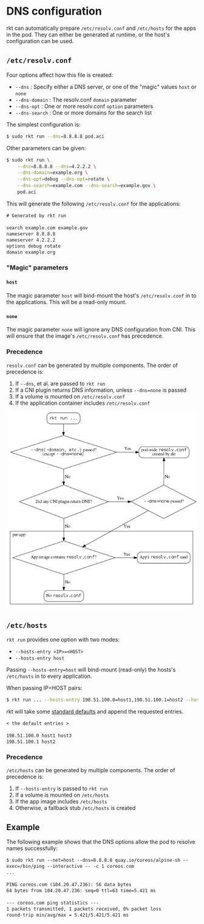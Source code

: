 # DNS configuration

rkt can automatically prepare `/etc/resolv.conf` and `/etc/hosts` for the apps in the pod. 
They can either be generated at runtime, or the host's configuration can be used.

## `/etc/resolv.conf`

Four options affect how this file is created:

* `--dns` : Specify either a DNS server, or one of the "magic" values `host` or `none`
* `--dns-domain` : The resolv.conf `domain` parameter
* `--dns-opt` : One or more resolv.conf `option` parameters
* `--dns-search` : One or more domains for the search list

The simplest configuration is:

```sh
$ sudo rkt run --dns=8.8.8.8 pod.aci
```

Other parameters can be given:

```sh
$ sudo rkt run \
	--dns=8.8.8.8 --dns=4.2.2.2 \
	--dns-domain=example.org \
	--dns-opt=debug --dns-opt=rotate \
	--dns-search=example.com --dns-search=example.gov \
	pod.aci
```

This will generate the following `/etc/resolv.conf` for the applications:

```
# Generated by rkt run

search example.com example.gov
nameserver 8.8.8.8
nameserver 4.2.2.2
options debug rotate
domain example.org
```

### "Magic" parameters

#### `host`
The magic parameter `host` will bind-mount the host's `/etc/resolv.conf` in to the applications.
This will be a read-only mount.

#### `none`
The magic parameter `none` will ignore any DNS configuration from CNI. This will ensure that
the image's `/etc/resolv.conf` has precedence.

### Precedence
`resolv.conf` can be generated by multiple components. The order of precedence is:

1. If `--dns`, et al. are passed to `rkt run`
2. If a CNI plugin returns DNS information, unless `--dns=none` is passed
3. If a volume is mounted on `/etc/resolv.conf`
4. If the application container includes `/etc/resolv.conf`

![resolv-conf-logic](resolv-conf-logic.png)

## `/etc/hosts`
`rkt run` provides one option with two modes:

* `--hosts-entry <IP>=<HOST>`  
* `--hosts-entry host`

Passing `--hosts-entry=host` will bind-mount (read-only) the hosts's `/etc/hosts`
in to every application.

When passing IP=HOST pairs:

```sh
$ rkt run ... --hosts-entry 198.51.100.0=host1,198.51.100.1=host2 --hosts-entry 198.51.100.0=host3
```

rkt will take some [standard defaults][standard-defaults]
and append the requested entries.

```
< the default entries >

198.51.100.0 host1 host3
198.51.100.1 host2
```


### Precedence
`/etc/hosts` can be generated by multiple components. The order of precedence is:

1. If `--hosts-entry` is passed to `rkt run`
2. If a volume is mounted on `/etc/hosts`
3. If the app image includes `/etc/hosts`
4. Otherwise, a fallback stub `/etc/hosts` is created



## Example
The following example shows that the DNS options allow the pod to resolve names successfully:

```
$ sudo rkt run --net=host --dns=8.8.8.8 quay.io/coreos/alpine-sh --exec=/bin/ping --interactive -- -c 1 coreos.com
...

PING coreos.com (104.20.47.236): 56 data bytes
64 bytes from 104.20.47.236: seq=0 ttl=63 time=5.421 ms

--- coreos.com ping statistics ---
1 packets transmitted, 1 packets received, 0% packet loss
round-trip min/avg/max = 5.421/5.421/5.421 ms
```


[standard-defaults]: https://github.com/coreos/rkt/blob/master/stage1/net/rootfs/etc/hosts-fallback
